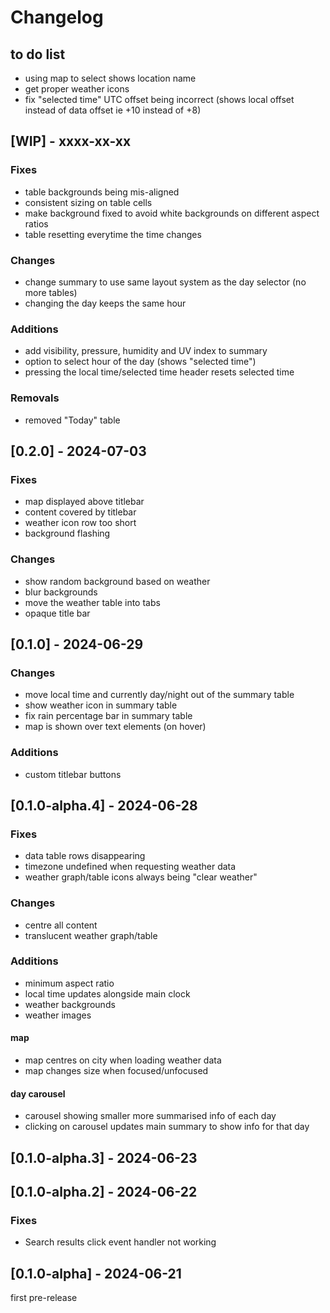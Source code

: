 # Changelog

## to do list

- using map to select shows location name
- get proper weather icons
- fix "selected time" UTC offset being incorrect (shows local offset instead of data offset ie +10 instead of +8)

## [WIP] - xxxx-xx-xx

### Fixes
- table backgrounds being mis-aligned
- consistent sizing on table cells
- make background fixed to avoid white backgrounds on different aspect ratios
- table resetting everytime the time changes

### Changes
- change summary to use same layout system as the day selector (no more tables)
- changing the day keeps the same hour

### Additions
- add visibility, pressure, humidity and UV index to summary
- option to select hour of the day (shows "selected time")
- pressing the local time/selected time header resets selected time

### Removals
- removed "Today" table

## [0.2.0] - 2024-07-03

### Fixes
- map displayed above titlebar
- content covered by titlebar
- weather icon row too short
- background flashing

### Changes
- show random background based on weather
- blur backgrounds
- move the weather table into tabs
- opaque title bar

## [0.1.0] - 2024-06-29

### Changes
- move local time and currently day/night out of the summary table
- show weather icon in summary table
- fix rain percentage bar in summary table
- map is shown over text elements (on hover)

### Additions
- custom titlebar buttons

## [0.1.0-alpha.4] - 2024-06-28

### Fixes
- data table rows disappearing
- timezone undefined when requesting weather data 
- weather graph/table icons always being "clear weather"

### Changes
- centre all content
- translucent weather graph/table

### Additions
- minimum aspect ratio 
- local time updates alongside main clock
- weather backgrounds 
- weather images

#### map
- map centres on city when loading weather data
- map changes size when focused/unfocused

#### day carousel
- carousel showing smaller more summarised info of each day
- clicking on carousel updates main summary to show info for that day

## [0.1.0-alpha.3] - 2024-06-23

## [0.1.0-alpha.2] - 2024-06-22

### Fixes
- Search results click event handler not working

## [0.1.0-alpha] - 2024-06-21
first pre-release